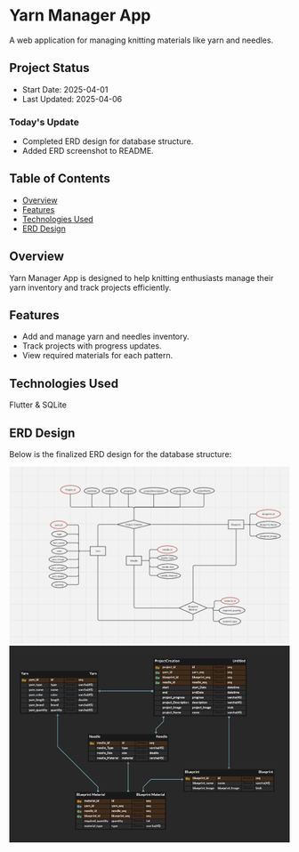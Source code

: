 # Yarn Manager App
A web application for managing knitting materials like yarn and needles.

## Project Status
- Start Date: 2025-04-01
- Last Updated: 2025-04-06

### Today's Update
- Completed ERD design for database structure.
- Added ERD screenshot to README.

## Table of Contents
- [Overview](#overview)
- [Features](#features)
- [Technologies Used](#technologies-used)
- [ERD Design](#erd-design)

## Overview
Yarn Manager App is designed to help knitting enthusiasts manage their yarn inventory and track projects efficiently.

## Features
- Add and manage yarn and needles inventory.
- Track projects with progress updates.
- View required materials for each pattern.

## Technologies Used
Flutter & SQLite

## ERD Design
Below is the finalized ERD design for the database structure:

![ERD Design](screenshots/ERD.png)
![ERR Design](screenshots/EER.png)
